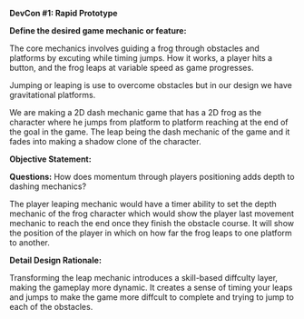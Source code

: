**DevCon #1: Rapid Prototype**

**Define the desired game mechanic or feature:**

The core mechanics involves guiding a frog through obstacles and platforms by excuting while timing jumps. How it works, a player hits a button, and the frog leaps at variable speed as game progresses.

Jumping or leaping is use to overcome obstacles but in our design we have gravitational platforms.

We are making a 2D dash mechanic game that has a 2D frog as the character where he jumps from platform to platform reaching at the end of the goal in the game. The leap being the dash mechanic of the game and it fades into making a shadow clone of the character.

**Objective Statement:**

**Questions:** How does momentum through players positioning adds depth to dashing mechanics?

The player leaping mechanic would have a timer ability to set the depth mechanic of the frog character which would show the player last movement mechanic to reach the end once they finish the obstacle course. It will show the position of the player in which on how far the frog leaps to one platform to another.

**Detail Design Rationale:**

Transforming the leap mechanic introduces a skill-based diffculty layer, making the gameplay more dynamic. It creates a sense of timing your leaps and jumps to make the game more diffcult to complete and trying to jump to each of the obstacles.